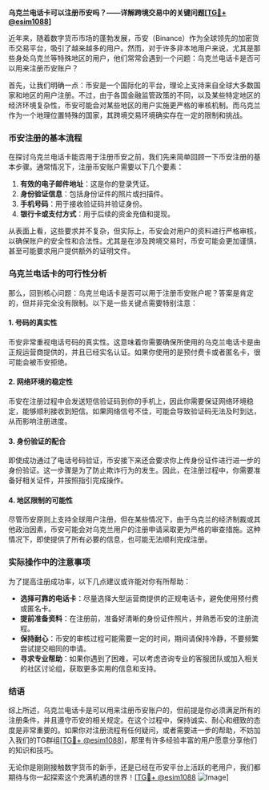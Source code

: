 **乌克兰电话卡可以注册币安吗？——详解跨境交易中的关键问题[[TG💪+ @esim1088](https://t.me/s/esim1088)]**

近年来，随着数字货币市场的蓬勃发展，币安（Binance）作为全球领先的加密货币交易平台，吸引了越来越多的用户。然而，对于许多非本地用户来说，尤其是那些身处乌克兰等特殊地区的用户，他们常常会遇到一个问题：乌克兰电话卡是否可以用来注册币安账户？

首先，让我们明确一点：币安是一个国际化的平台，理论上支持来自全球大多数国家和地区的用户注册。不过，由于各国金融监管政策的不同，以及某些特定地区的经济环境复杂性，币安可能会对某些地区的用户实施更严格的审核机制。而乌克兰作为一个地理位置特殊的国家，其跨境交易环境确实存在一定的限制和挑战。

### 币安注册的基本流程

在探讨乌克兰电话卡能否用于注册币安之前，我们先来简单回顾一下币安注册的基本步骤。通常情况下，注册币安账户需要以下几个要素：

1. **有效的电子邮件地址**：这是你的登录凭证。
2. **身份验证信息**：包括身份证件的照片或扫描件。
3. **手机号码**：用于接收验证码并验证身份。
4. **银行卡或支付方式**：用于后续的资金充值和提现。

从表面上看，这些要求并不复杂，但实际上，币安会对用户的资料进行严格审核，以确保账户的安全性和合法性。尤其是在涉及跨境交易时，币安可能会更加谨慎，甚至可能要求用户提供额外的证明文件。

### 乌克兰电话卡的可行性分析

那么，回到核心问题：乌克兰电话卡是否可以用于注册币安账户呢？答案是肯定的，但并非完全没有限制。以下是一些关键点需要特别注意：

#### 1. **号码的真实性**
币安非常重视电话号码的真实性。这意味着你需要确保所使用的乌克兰电话卡是由正规运营商提供的，并且已经实名认证。如果你使用的是预付费卡或者匿名卡，很可能会被币安拒绝。

#### 2. **网络环境的稳定性**
币安在注册过程中会发送短信验证码到你的手机上，因此你需要保证网络环境稳定，能够顺利接收到短信。如果网络信号不佳，可能会导致验证码无法及时到达，从而影响注册进度。

#### 3. **身份验证的配合**
即使成功通过了电话号码验证，币安接下来还会要求你上传身份证件进行进一步的身份验证。这一步骤是为了防止欺诈行为的发生。因此，在注册过程中，你需要准备好相关证件，并按照指引完成操作。

#### 4. **地区限制的可能性**
尽管币安原则上支持全球用户注册，但在某些情况下，由于乌克兰的经济制裁或其他政治因素，币安可能会对乌克兰用户的注册申请采取更为严格的审查措施。这种情况下，即使提供了所有必要的信息，也可能无法顺利完成注册。

### 实际操作中的注意事项

为了提高注册成功率，以下几点建议或许能对你有所帮助：

- **选择可靠的电话卡**：尽量选择大型运营商提供的正规电话卡，避免使用预付费或匿名卡。
- **提前准备资料**：在注册前，准备好清晰的身份证件照片，并熟悉币安的注册流程。
- **保持耐心**：币安的审核过程可能需要一定的时间，期间请保持冷静，不要频繁尝试提交相同的申请。
- **寻求专业帮助**：如果你遇到了困难，可以考虑咨询专业的客服团队或加入相关的社区讨论组，获取更多实用的信息和支持。

### 结语

综上所述，乌克兰电话卡是可以用来注册币安账户的，但前提是你必须满足所有的注册条件，并且遵守币安的相关规定。在这个过程中，保持诚实、耐心和细致的态度是非常重要的。如果你对注册流程有任何疑问，或者需要进一步的帮助，不妨加入我们的TG群组[[TG💪+ @esim1088](https://t.me/s/esim1088)]，那里有许多经验丰富的用户愿意分享他们的知识和技巧。

无论你是刚刚接触数字货币的新手，还是已经在币安平台上活跃的老用户，我们都期待与你一起探索这个充满机遇的世界！[[TG💪+ @esim1088](https://t.me/s/esim1088) ![Image](https://i.postimg.cc/4NQfJmqS/Snipaste-2025-05-13-00-14-12.png)]